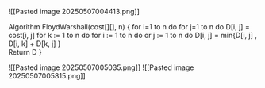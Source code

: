 ![[Pasted image 20250507004413.png]]

Algorithm FloydWarshall(cost[][], n) 
{ 
for i=1 to n do 
	for j=1 to n do 
		D[i, j] = cost[i, j] 
for k := 1 to n do 
	for i := 1 to n do 
		or j := 1 to n do 
			D[i, j] = min{D[i, j] , D[i, k] + D[k, j] 
	} 		
Return D
}


![[Pasted image 20250507005035.png]]
![[Pasted image 20250507005815.png]]